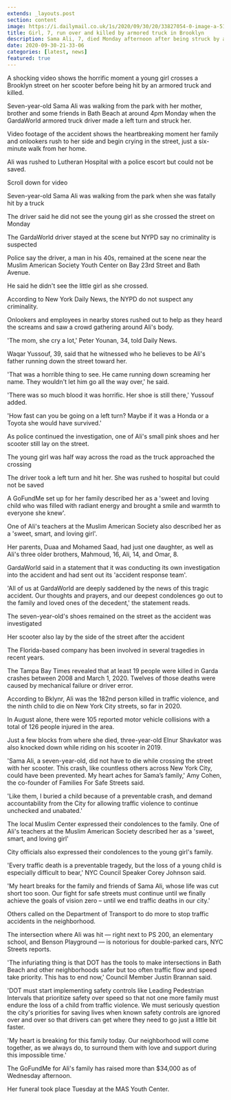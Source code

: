 ```yaml
---
extends: _layouts.post
section: content
image: https://i.dailymail.co.uk/1s/2020/09/30/20/33827054-0-image-a-51_1601494515980.jpg 
title: Girl, 7, run over and killed by armored truck in Brooklyn 
description: Sama Ali, 7, died Monday afternoon after being struck by an armored truck as she crossed the street on her scooter in Brooklyn. 
date: 2020-09-30-21-33-06 
categories: [latest, news] 
featured: true 
--- 
```

A shocking video shows the horrific moment a young girl crosses a Brooklyn street on her scooter before being hit by an armored truck and killed. 

Seven-year-old Sama Ali was walking from the park with her mother, brother and some friends in Bath Beach at around 4pm Monday when the GardaWorld armored truck driver made a left turn and struck her.

Video footage of the accident shows the heartbreaking moment her family and onlookers rush to her side and begin crying in the street, just a six-minute walk from her home.  

Ali was rushed to Lutheran Hospital with a police escort but could not be saved.  

Scroll down for video

Seven-year-old Sama Ali was walking from the park when she was fatally hit by a truck

The driver said he did not see the young girl as she crossed the street on Monday

The GardaWorld driver stayed at the scene but NYPD say no criminality is suspected

Police say the driver, a man in his 40s, remained at the scene near the Muslim American Society Youth Center on Bay 23rd Street and Bath Avenue. 

He said he didn't see the little girl as she crossed. 

According to New York Daily News, the NYPD do not suspect any criminality. 

Onlookers and employees in nearby stores rushed out to help as they heard the screams and saw a crowd gathering around Ali's body. 

'The mom, she cry a lot,' Peter Younan, 34, told Daily News. 

Waqar Yussouf, 39, said that he witnessed who he believes to be Ali's father running down the street toward her. 

'That was a horrible thing to see. He came running down screaming her name. They wouldn't let him go all the way over,' he said. 

'There was so much blood it was horrific. Her shoe is still there,' Yussouf added.

'How fast can you be going on a left turn? Maybe if it was a Honda or a Toyota she would have survived.' 

As police continued the investigation, one of Ali's small pink shoes and her scooter still lay on the street. 

The young girl was half way across the road as the truck approached the crossing

The driver took a left turn and hit her. She was rushed to hospital but could not be saved

A GoFundMe set up for her family described her as a 'sweet and loving child who was filled with radiant energy and brought a smile and warmth to everyone she knew'. 

One of Ali's teachers at the Muslim American Society also described her as a 'sweet, smart, and loving girl'.

Her parents, Duaa and Mohamed Saad, had just one daughter, as well as Ali's three older brothers, Mahmoud, 16, Ali, 14, and Omar, 8.  

GardaWorld said in a statement that it was conducting its own investigation into the accident and had sent out its 'accident response team'.

'All of us at GardaWorld are deeply saddened by the news of this tragic accident. Our thoughts and prayers, and our deepest condolences go out to the family and loved ones of the decedent,' the statement reads. 

The seven-year-old's shoes remained on the street as the accident was investigated

Her scooter also lay by the side of the street after the accident

The Florida-based company has been involved in several tragedies in recent years. 

The Tampa Bay Times revealed that at least 19 people were killed in Garda crashes between 2008 and March 1, 2020. Twelves of those deaths were caused by mechanical failure or driver error. 

According to Bklynr, Ali was the 182nd person killed in traffic violence, and the ninth child to die on New York City streets, so far in 2020.

In August alone, there were 105 reported motor vehicle collisions with a total of 126 people injured in the area.  

Just a few blocks from where she died, three-year-old Elnur Shavkator was also knocked down while riding on his scooter in 2019.  

'Sama Ali, a seven-year-old, did not have to die while crossing the street with her scooter. This crash, like countless others across New York City, could have been prevented. My heart aches for Sama’s family,' Amy Cohen, the co-founder of Families For Safe Streets said. 

'Like them, I buried a child because of a preventable crash, and demand accountability from the City for allowing traffic violence to continue unchecked and unabated.'

The local Muslim Center expressed their condolences to the family. One of Ali's teachers at the Muslim American Society described her as a 'sweet, smart, and loving girl'

City officials also expressed their condolences to the young girl's family.  

'Every traffic death is a preventable tragedy, but the loss of a young child is especially difficult to bear,' NYC Council Speaker Corey Johnson said. 

'My heart breaks for the family and friends of Sama Ali, whose life was cut short too soon. Our fight for safe streets must continue until we finally achieve the goals of vision zero – until we end traffic deaths in our city.'

Others called on the Department of Transport to do more to stop traffic accidents in the neighborhood. 

The intersection where Ali was hit — right next to PS 200, an elementary school, and Benson Playground — is notorious for double-parked cars, NYC Streets reports. 

'The infuriating thing is that DOT has the tools to make intersections in Bath Beach and other neighborhoods safer but too often traffic flow and speed take priority. This has to end now,' Council Member Justin Brannan said. 

'DOT must start implementing safety controls like Leading Pedestrian Intervals that prioritize safety over speed so that not one more family must endure the loss of a child from traffic violence. We must seriously question the city's priorities for saving lives when known safety controls are ignored over and over so that drivers can get where they need to go just a little bit faster. 

'My heart is breaking for this family today. Our neighborhood will come together, as we always do, to surround them with love and support during this impossible time.'

The GoFundMe for Ali's family has raised more than $34,000 as of Wednesday afternoon. 

Her funeral took place Tuesday at the MAS Youth Center. 

